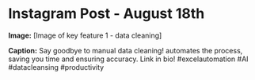 # Instagram Post - August 18th

**Image:** [Image of key feature 1 - data cleaning]

**Caption:** Say goodbye to manual data cleaning! <Product Name> automates the process, saving you time and ensuring accuracy.  Link in bio! #excelautomation #AI #datacleansing #productivity